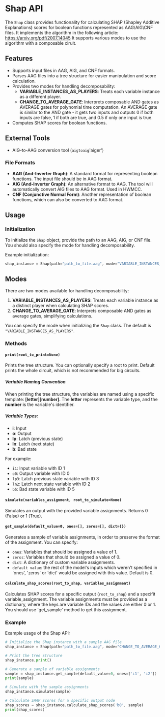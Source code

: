 # Shap API

The `Shap` class provides functionality for calculating SHAP (Shapley Additive Explanations) scores for boolean functions represented as AAG\AIG\CNF files. It implements the algorithm in the following article: https://arxiv.org/pdf/2007.14045 
It supports various modes to use the algorithm with a composable ciruit. 

## Features
- Supports input files in AAG, AIG, and CNF formats.
- Parses AAG files into a tree structure for easier manipulation and score calculation.
- Provides two modes for handling decomposability:
  - **VARIABLE_INSTANCES_AS_PLAYERS**: Treats each variable instance as a different player.
  - **CHANGE_TO_AVERAGE_GATE**: Interprets composable AND gates as AVERAGE gates for polynomial time computation. An AVERAGE gate is similar to the AND gate - it gets two inputs and outputs 0 if both inputs are false, 1 if both are true, and 0.5 if only one input is true.
- Computes SHAP scores for boolean functions.

## External Tools
- AIG-to-AAG conversion tool (`aigtoaig`\'aiger')

### File Formats

- **AAG (And-Inverter Graph)**: A standard format for representing boolean functions. The input file should be in AAG format.
- **AIG (And-Inverter Graph)**: An alternative format to AAG. The tool will automatically convert AIG files to AAG format. Used in HWMCC.
- **CNF (Conjunctive Normal Form)**: Another representation of boolean functions, which can also be converted to AAG format.

## Usage

### Initialization
To initialize the `Shap` object, provide the path to an AAG, AIG, or CNF file. You should also specify the mode for handling decomposability.

Example initialization:

```python
shap_instance = Shap(path="path_to_file.aag", mode="VARIABLE_INSTANCES_AS_PLAYERS")
```

## Modes
There are two modes available for handling decomposability:
1. **VARIABLE_INSTANCES_AS_PLAYERS**: Treats each variable instance as a distinct player when calculating SHAP scores.
2. **CHANGE_TO_AVERAGE_GATE**: Interprets composable AND gates as average gates, simplifying calculations.

You can specify the mode when initializing the `Shap` class. The default is `"VARIABLE_INSTANCES_AS_PLAYERS"`.

### Methods

#### `print(root_to_print=None)`
Prints the tree structure. You can optionally specify a root to print. Default prints the whole circuit, which is not recommended for big circuits.

##### Variable Naming Convention
When printing the tree structure, the variables are named using a specific template: **[letter][number]**. The **letter** represents the variable type, and the **number** is the variable's identifier.

##### Variable Types:
- **i**: Input
- **o**: Output
- **lp**: Latch (previous state)
- **ln**: Latch (next state)
- **b**: Bad state

For example:
- `i1`: Input variable with ID 1
- `o0`: Output variable with ID 0
- `lp3`: Latch previous state variable with ID 3
- `ln2`: Latch next state variable with ID 2
- `b5`: Bad state variable with ID 5

#### `simulate(variables_assignment, root_to_simulate=None)`
Simulates an output with the provided variable assignments. Returns 0 (False) or 1 (True).

#### `get_sample(default_value=0, ones=[], zeros=[], dict={})`
Generates a sample of variable assignments, in order to preserve the format of the assignment. You can specify:
- `ones`: Variables that should be assigned a value of 1.
- `zeros`: Variables that should be assigned a value of 0.
- `dict`: A dictionary of custom variable assignments.
- `default value`: the rest of the model's inputs which weren't specified in 'ones', 'zeros' or 'dict' would be assigned with this value. Default is 0.

#### `calculate_shap_scores(root_to_shap, variables_assignment)`
Calculates SHAP scores for a specific output (`root_to_shap`) and a specifit variable_assignment. The variable assignments must be provided as a dictionary, where the keys are variable IDs and the values are either 0 or 1. You should use 'get_sample' method to get this assignment.


### Example

Example usage of the Shap API:

```python
# Initialize the Shap instance with a sample AAG file
shap_instance = Shap(path="path_to_file.aag", mode="CHANGE_TO_AVERAGE_GATE")

# Print the tree structure
shap_instance.print()

# Generate a sample of variable assignments
sample = shap_instance.get_sample(default_value=0, ones=['i1', 'i2'])
print(sample)

# Simulate with the sample assignments
shap_instance.simulate(sample)

# Calculate SHAP scores for a specific output node
shap_scores = shap_instance.calculate_shap_scores('b0', sample)
print(shap_scores)
```

